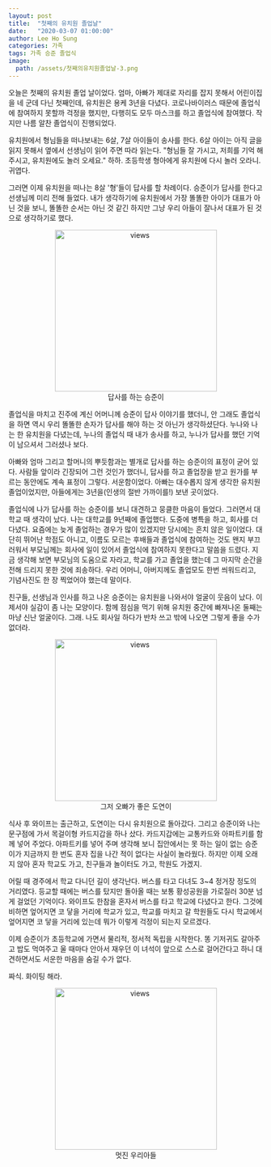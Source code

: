 ```yaml
---
layout: post
title:  "첫째의 유치원 졸업날"
date:   "2020-03-07 01:00:00"
author: Lee Ho Sung
categories: 가족
tags: 가족 승준 졸업식
image:
  path: /assets/첫째의유치원졸업날-3.png
---
```



오늘은 첫째의 유치원 졸업 날이었다. 엄마, 아빠가 제대로 자리를 잡지 못해서 어린이집을  네 군데 다닌 첫째인데, 유치원은 용케 3년을 다녔다. 코로나바이러스 때문에 졸업식에 참여하지 못할까 걱정을 했지만, 다행히도 모두 마스크를 하고 졸업식에 참여했다. 작지만 나름 알찬 졸업식이 진행되었다. 

유치원에서 형님들을 떠나보내는 6살, 7살 아이들이 송사를 한다. 6살 아이는 아직 글을 읽지 못해서 옆에서 선생님이 읽어 주면 따라  읽는다. "형님들 잘 가시고, 저희를 기억 해주시고, 유치원에도 놀러 오세요." 하하. 초등학생 형아에게 유치원에 다시 놀러 오라니. 귀엽다. 

그러면 이제 유치원을 떠나는 8살 '형'들이 답사를 할 차례이다. 승준이가 답사를 한다고 선생님께 미리 전해 들었다. 내가 생각하기에 유치원에서 가장 똘똘한 아이가 대표가 아닌 것을 보니, 똘똘한 순서는 아닌 것 같긴 하지만 그냥 우리 아들이 잘나서 대표가 된 것으로 생각하기로 했다.

<center>
        <figure>
                <img src="https://blog.novice.io/assets/첫째의유치원졸업날-1.png" width="320" alt="views">
                <figcaption>답사를 하는 승준이</figcaption>
        </figure>
</center>

졸업식을 마치고 진주에 계신 어머니께 승준이 답사 이야기를 했더니, 안 그래도 졸업식을 하면 역시 우리 똘똘한 손자가 답사를 해야 하는 것 아닌가 생각하셨단다. 누나와 나는 한 유치원을 다녔는데, 누나의 졸업식 때 내가 송사를 하고, 누나가 답사를 했던 기억이 남으셔서 그러셨나 보다.

아빠와 엄마 그리고 할머니의 뿌듯함과는 별개로 답사를 하는 승준이의 표정이 굳어 있다. 사람들 앞이라 긴장되어 그런 것인가 했더니, 답사를 하고 졸업장을 받고 원가를 부르는 동안에도 계속 표정이 그렇다. 서운함이었다. 아빠는 대수롭지 않게 생각한 유치원 졸업이었지만, 아들에게는 3년을(인생의 절반 가까이를!) 보낸 곳이었다. 

졸업식에 나가 답사를 하는 승준이를 보니 대견하고 뭉클한 마음이 들었다. 그러면서 대학교 때 생각이 났다. 나는 대학교를 9년째에 졸업했다. 도중에 병특을 하고, 회사를 더 다녔다. 요즘에는 늦게 졸업하는 경우가 많이 있겠지만 당시에는 흔치 않은 일이었다. 대단히 뛰어난 학점도 아니고, 이름도 모르는 후배들과 졸업식에 참여하는 것도 왠지 부끄러워서 부모님께는 회사에 일이 있어서 졸업식에 참여하지 못한다고 말씀을 드렸다. 지금 생각해 보면 부모님의 도움으로 자라고, 학교를 가고 졸업을 했는데 그 마지막 순간을 전해 드리지 못한 것에 죄송하다. 우리 어머니, 아버지께도 졸업모도 한번 씌워드리고, 기념사진도 한 장 찍었어야 했는데 말이다.

친구들, 선생님과 인사를 하고 나온 승준이는 유치원을 나와서야 얼굴이 웃음이 났다. 이제서야 실감이 좀 나는 모양이다. 함께 점심을 먹기 위해 유치원 중간에 빠져나온 둘째는 마냥 신난 얼굴이다. 그래. 나도 회사일 하다가 반차 쓰고 밖에 나오면 그렇게 좋을 수가 없더라. 

<center>
        <figure>
                <img src="https://blog.novice.io/assets/첫째의유치원졸업날-2.png" width="320" alt="views">
                <figcaption>그저 오빠가 좋은 도연이</figcaption>
        </figure>
</center>

식사 후 와이프는 출근하고, 도연이는 다시 유치원으로 돌아갔다. 그리고 승준이와 나는 문구점에 가서 목걸이형 카드지갑을 하나 샀다. 카드지갑에는 교통카드와 아파트키를 함께 넣어 주었다. 아파트키를 넣어 주며 생각해 보니 집안에서는 못 하는 일이 없는 승준이가 지금까지 한 번도 혼자 집을 나간 적이 없다는 사실이 놀라웠다. 하지만 이제 오래지 않아 혼자 학교도 가고, 친구들과 놀이터도 가고, 학원도 가겠지. 

어릴 때 경주에서 학교 다니던 길이 생각난다. 버스를 타고 다녀도 3~4 정거장 정도의 거리였다. 등교할 때에는 버스를 탔지만 돌아올 때는 보통 황성공원을 가로질러 30분 넘게 걸었던 기억이다. 와이프도 한참을 혼자서 버스를 타고 학교에 다녔다고 한다. 그것에 비하면 엎어지면 코 닿을 거리에 학교가 있고, 학교를 마치고 갈 학원들도 다시 학교에서 엎어지면 코 닿을 거리에 있는데 뭐가 이렇게 걱정이 되는지 모르겠다.

이제 승준이가 초등학교에 가면서 물리적, 정서적 독립을 시작한다. 똥 기저귀도 갈아주고 밥도 먹여주고 울 때마다 안아서 재우던 이 녀석이 앞으로 스스로 걸어간다고 하니 대견하면서도 서운한 마음을 숨길 수가 없다. 

짜식. 화이팅 해라.

<center>
        <figure>
                <img src="https://blog.novice.io/assets/첫째의유치원졸업날-3.png" width="320" alt="views">
                <figcaption>멋진 우리아들</figcaption>
        </figure>
</center>
